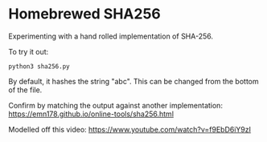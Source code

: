 # Homebrewed SHA256

Experimenting with a hand rolled implementation of SHA-256.

To try it out:

```
python3 sha256.py
```

By default, it hashes the string "abc". This can be changed from the bottom of the file.

Confirm by matching the output against another implementation: https://emn178.github.io/online-tools/sha256.html

Modelled off this video: https://www.youtube.com/watch?v=f9EbD6iY9zI
